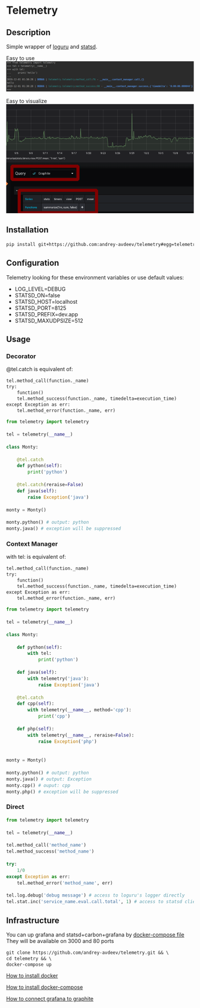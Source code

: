 # Telemetry
## Description
Simple wrapper of [loguru](https://github.com/Delgan/loguru) and [statsd](https://github.com/jsocol/pystatsd).

Easy to use
![telemetry is simple](docs/usage_cm_01.png)

Easy to visualize
![statsd integration](docs/usage_grafana_01.png)

## Installation
```bash
pip install git+https://github.com:andrey-avdeev/telemetry#egg=telemetry
```

## Configuration
Telemetry looking for these environment variables or use default values:
* LOG_LEVEL=DEBUG
* STATSD_ON=false
* STATSD_HOST=localhost
* STATSD_PORT=8125
* STATSD_PREFIX=dev.app
* STATSD_MAXUDPSIZE=512

## Usage
### Decorator
@tel.catch is equivalent of:

    tel.method_call(function._name)
    try:
        function()
        tel.method_success(function._name, timedelta=execution_time)
    except Exception as err:
        tel.method_error(function._name, err)
                
```python
from telemetry import telemetry

tel = telemetry(__name__)

class Monty:
    
    @tel.catch
    def python(self):
        print('python')
    
    @tel.catch(reraise=False)
    def java(self):
        raise Exception('java')

monty = Monty()

monty.python() # output: python
monty.java() # exception will be suppressed
```

### Context Manager
with tel: is equivalent of:

    tel.method_call(function._name)
    try:
        function()
        tel.method_success(function._name, timedelta=execution_time)
    except Exception as err:
        tel.method_error(function._name, err)
        
```python
from telemetry import telemetry

tel = telemetry(__name__)

class Monty:
    
    def python(self):
        with tel:
            print('python')
    
    def java(self):
        with telemetry('java'):
            raise Exception('java')
    
    @tel.catch
    def cpp(self):
        with telemetry(__name__, method='cpp'):
            print('cpp')

    def php(self):
        with telemetry(__name__, reraise=False):
            raise Exception('php')


monty = Monty()

monty.python() # output: python  
monty.java() # output: Exception
monty.cpp() # ouput: cpp
monty.php() # exception will be suppressed
```

### Direct
```python
from telemetry import telemetry

tel = telemetry(__name__)

tel.method_call('method_name')
tel.method_success('method_name')

try:
    1/0
except Exception as err:
    tel.method_error('method_name', err)

tel.log.debug('debug message') # access to loguru's logger directly
tel.stat.inc('service_name.eval.call.total', 1) # access to statsd client directly
```

## Infrastructure
You can up grafana and statsd+carbon+grafana by [docker-compose file](docker-compose.yml)
They will be available on 3000 and 80 ports
```shell script
git clone https://github.com/andrey-avdeev/telemetry.git && \
cd telemetry && \
docker-compose up
```
[How to install docker](https://docs.docker.com/v17.09/engine/installation/)

[How to install docker-compose](https://docs.docker.com/compose/install/)

[How to connect grafana to graphite](https://grafana.com/docs/features/datasources/graphite/)